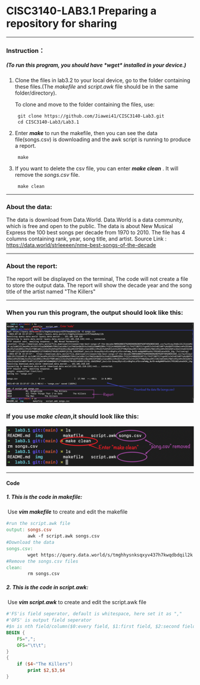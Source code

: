 # CISC3140-LAB3.1 Preparing a repository for sharing
------

### Instruction：

##### **(To run this program, you should have \*wget\* installed in your device.)**

1. Clone the files in lab3.2 to your local device, go to the folder containing these files.(The *makefile* and *script.awk* file should be in the same folder/directory). 

   To clone and move to the folder containing the files, use:

   ```
    git clone https://github.com/Jiawei41/CISC3140-Lab3.git 
    cd CISC3140-Lab3/Lab3.1
   ```

2. Enter ***make*** to run the makefile, then you can see the data file(songs.csv) is downloading and the awk script is running to produce a report.

   ```
    make
   ```

3. If you want to delete the csv file, you can enter ***make clean*** . It will remove the *songs.csv* file.

   ```
    make clean
   ```

------

### About the data:

 The data is download from Data.World. Data.World is a data community, which is free and open to the public. The data is about New Musical Express the 100 best songs per decade from 1970 to 2010. The file has 4 columns containing rank, year, song title, and artist. Source Link : https://data.world/strleeeen/nme-best-songs-of-the-decade

------

### About the report:

The report will be displayed on the terminal, The code will not create a file to store the output data. The report will show the decade year and the song title of the artist named "The Killers"

---

### When you run this program, the output should look like this:
![run_make.png (2860×1230) (raw.githubusercontent.com)](https://raw.githubusercontent.com/Jiawei41/CISC3140-LargeScaleWeb/main/Lab3/3.1/img/run_make.png)

### If you use ***make clean***,it should look like this:
![make_clean.png (1334×284) (raw.githubusercontent.com)](https://raw.githubusercontent.com/Jiawei41/CISC3140-LargeScaleWeb/main/Lab3/3.1/img/make_clean.png)


---

#### Code

##### 1. This is the code in makefile: 

​		Use ***vim makefile*** to create and edit the makefile

```makefile
#run the script.awk file
output: songs.csv
        awk -f script.awk songs.csv
#Download the data
songs.csv:
        wget https://query.data.world/s/tmghhysnksqxyv437h7kwqdbdqil2k -O songs$
#Remove the songs.csv files
clean:
        rm songs.csv
```

##### 2. This is the code in script.awk:

​		Use ***vim script.awk*** to create and edit the script.awk file

```script.awk
#'FS'is field seperator, default is whitespace, here set it as ","
#'OFS' is output field seperator
#$n is nth field/column($0:every field, $1:first field, $2:second field...)
BEGIN {
	FS=",";
	OFS="\t\t";
}
{
	if ($4~"The Killers")
		print $2,$3,$4
}
```

